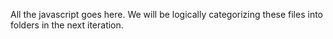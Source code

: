 All the javascript goes here.
We will be logically categorizing these files into folders in the next iteration.
